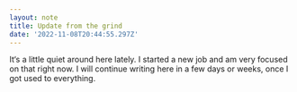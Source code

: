 ```yaml
---
layout: note
title: Update from the grind
date: '2022-11-08T20:44:55.297Z'
---
```


It‘s a little quiet around here lately. I started a new job and am very focused on that right now. I will continue writing here in a few days or weeks, once I got used to everything.
